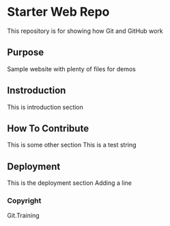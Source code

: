 # Starter Web Repo

This repository is for showing how Git and GitHub work

## Purpose

Sample website with plenty of files for demos

## Instroduction

This is introduction section


## How To Contribute

This is some other section
This is a test string


## Deployment

This is the deployment section
Adding a line

### Copyright

Git.Training
